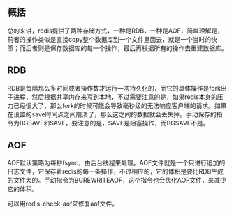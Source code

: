 ## 概括

总的来讲，redis提供了两种存储方式，一种是RDB，一种是AOF，简单理解是，前者的操作类似是直接copy整个数据库到一个文件里面去，就是一个当时的快照；而后者则是保存数据库的每一个操作，最后再根据所有的操作去重建数据库。

## RDB

RDB是每隔那么多时间或者操作数才运行一次持久化的，而它的具体操作是fork出子进程，然后根据共享内存来写到本地，不过需要注意的是，如果redis本身的压力已经很大了，那么fork的时候可能会导致毫秒级的无法响应客户端的请求。如果在设置的save时间点之间崩溃了，那么这之间的数据就会丢失掉。手动保存的指令为BGSAVE和SAVE，要注意的是，SAVE是阻塞操作，而BGSAVE不是。

## AOF

AOF默认策略为每秒fsync，由后台线程来处理。AOF文件就是一个只进行追加的日志文件，它保存着redis的每一条操作，不过相应的，它的体积是要比RDB生成的文件大的。手动指令为BGREWRITEAOF，这个指令也会优化AOF文件，来减少它的体积。

可以用redis-check-aof来修复aof文件。